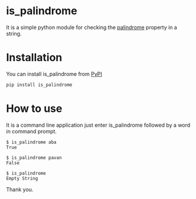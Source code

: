 # is_palindrome

It is a simple python module for checking the [palindrome](https://en.wikipedia.org/wiki/Palindrome) property in a string. 

# Installation

You can install is_palindrome from [PyPI](https://pypi.org/project/realpython-reader/)
```python
pip install is_palindrome
```

# How to use

It is a command line application just enter is_palindrome followed by a word in command prompt.

    $ is_palindrome aba
    True

    $ is_palindrome pavan
    False

    $ is_palindrome 
    Empty String

Thank you.